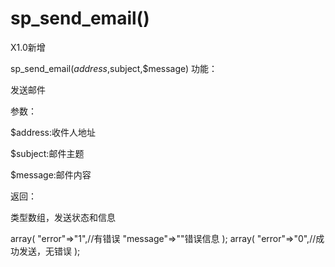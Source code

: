 # sp_send_email()
X1.0新增

sp_send_email($address,$subject,$message)
功能：

发送邮件



参数：

$address:收件人地址

$subject:邮件主题

$message:邮件内容



返回：

类型数组，发送状态和信息

array(
    "error"=>"1",//有错误
    "message"=>""错误信息
);
array(
    "error"=>"0",//成功发送，无错误
);
